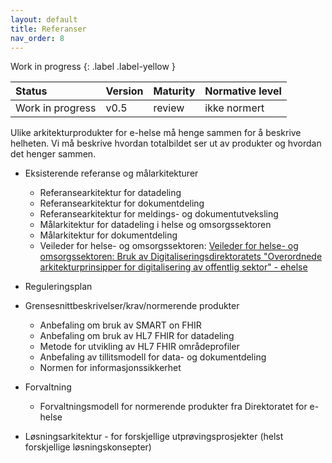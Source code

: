 ```yaml
---
layout: default
title: Referanser
nav_order: 8
---
```


Work in progress 
{: .label .label-yellow }

| Status | Version | Maturity | Normative level |
|:-------------|:------------------|:------|:-------|
| Work in progress | v0.5 | review  | ikke normert |

Ulike arkitekturprodukter for e-helse må henge sammen for å beskrive helheten. Vi må beskrive hvordan totalbildet ser ut av produkter og hvordan det henger sammen.

*   Eksisterende referanse og målarkitekturer
    *   Referansearkitektur for datadeling
    *   Referansearkitektur for dokumentdeling
    *   Referansearkitektur for meldings- og dokumentutveksling
    *   Målarkitektur for datadeling i helse og omsorgssektoren
    *   Målarkitektur for dokumentdeling
    *   Veileder for helse- og omsorgssektoren: [Veileder for helse- og omsorgssektoren: Bruk av Digitaliseringsdirektoratets "Overordnede arkitekturprinsipper for digitalisering av offentlig sektor" - ehelse](https://www.ehelse.no/standardisering/standarder/veileder-for-helse-og-omsorgssektoren-bruk-av-digitaliseringsdirektoratets-overordnede-arkitekturprinsipper-for-digitalisering-av-offentlig-sektor)
        
*   Reguleringsplan
*   Grensesnittbeskrivelser/krav/normerende produkter
    *   Anbefaling om bruk av SMART on FHIR
    *   Anbefaling om bruk av HL7 FHIR for datadeling
    *   Metode for utvikling av HL7 FHIR områdeprofiler
    *   Anbefaling av tillitsmodell for data- og dokumentdeling
    *   Normen for informasjonssikkerhet
*   Forvaltning
    *   Forvaltningsmodell for normerende produkter fra Direktoratet for e-helse
*   Løsningsarkitektur - for forskjellige utprøvingsprosjekter (helst forskjellige løsningskonsepter)